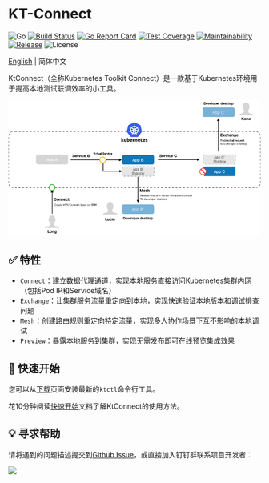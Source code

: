 KT-Connect
===========

![Go](https://github.com/alibaba/kt-connect/workflows/Go/badge.svg)
[![Build Status](https://travis-ci.org/alibaba/kt-connect.svg?branch=master)](https://travis-ci.org/alibaba/kt-connect)
[![Go Report Card](https://goreportcard.com/badge/github.com/alibaba/kt-connect)](https://goreportcard.com/report/github.com/alibaba/kt-connect)
[![Test Coverage](https://api.codeclimate.com/v1/badges/eb13b3946784bd7c67cc/test_coverage)](https://codeclimate.com/github/alibaba/kt-connect/test_coverage)
[![Maintainability](https://api.codeclimate.com/v1/badges/eb13b3946784bd7c67cc/maintainability)](https://codeclimate.com/github/alibaba/kt-connect/maintainability)
[![Release](https://img.shields.io/github/release/alibaba/kt-connect.svg?style=flat-square)](https://img.shields.io/github/release/alibaba/kt-connect.svg?style=flat-square)
![License](https://img.shields.io/github/license/alibaba/kt-connect.svg)

[English](./README.md) | 简体中文

KtConnect（全称Kubernetes Toolkit Connect）是一款基于Kubernetes环境用于提高本地测试联调效率的小工具。

![Arch](./docs/media/arch.png)

## ✅ 特性

* `Connect`：建立数据代理通道，实现本地服务直接访问Kubernetes集群内网（包括Pod IP和Service域名）
* `Exchange`：让集群服务流量重定向到本地，实现快速验证本地版本和调试排查问题
* `Mesh`：创建路由规则重定向特定流量，实现多人协作场景下互不影响的本地调试
* `Preview`：暴露本地服务到集群，实现无需发布即可在线预览集成效果

## 🚀 快速开始

您可以从[下载](docs/zh-cn/guide/downloads.md)页面安装最新的`ktctl`命令行工具。

花10分钟阅读[快速开始](docs/zh-cn/guide/quickstart.md)文档了解KtConnect的使用方法。

## 💡 寻求帮助

请将遇到的问题描述提交到[Github Issue](https://github.com/alibaba/kt-connect/issues)，或直接加入钉钉群联系项目开发者：

<img src="https://img.alicdn.com/imgextra/i4/O1CN01sTW3D61NzAFgUCNqz_!!6000000001640-0-tps-573-657.jpg" width="50%"></img>
